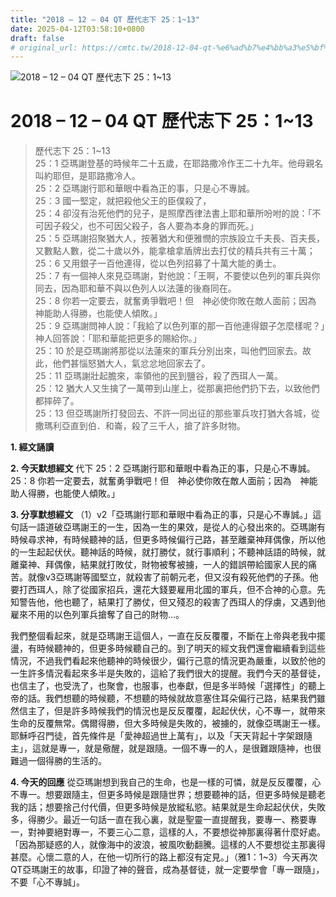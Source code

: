 ```yaml
---
title: "2018 – 12 – 04 QT 歷代志下 25：1~13"
date: 2025-04-12T03:58:10+0800
draft: false
# original_url: https://cmtc.tw/2018-12-04-qt-%e6%ad%b7%e4%bb%a3%e5%bf%97%e4%b8%8b-25%ef%bc%9a113
---
```


![2018 – 12 – 04 QT 歷代志下 25：1\~13](/images/qt.jpg   "2018 – 12 – 04 QT 歷代志下 25：1\~13")

# 2018 – 12 – 04 QT 歷代志下 25：1\~13

> 歷代志下 25：1\~13  
> 25：1 亞瑪謝登基的時候年二十五歲，在耶路撒冷作王二十九年。他母親名叫約耶但，是耶路撒冷人。  
> 25：2 亞瑪謝行耶和華眼中看為正的事，只是心不專誠。  
> 25：3 國一堅定，就把殺他父王的臣僕殺了，  
> 25：4 卻沒有治死他們的兒子，是照摩西律法書上耶和華所吩咐的說：「不可因子殺父，也不可因父殺子，各人要為本身的罪而死。」  
> 25：5 亞瑪謝招聚猶大人，按著猶大和便雅憫的宗族設立千夫長、百夫長，又數點人數，從二十歲以外，能拿槍拿盾牌出去打仗的精兵共有三十萬；  
> 25：6 又用銀子一百他連得，從以色列招募了十萬大能的勇士。  
> 25：7 有一個神人來見亞瑪謝，對他說：「王啊，不要使以色列的軍兵與你同去，因為耶和華不與以色列人以法蓮的後裔同在。  
> 25：8 你若一定要去，就奮勇爭戰吧！但　神必使你敗在敵人面前；因為　神能助人得勝，也能使人傾敗。」  
> 25：9 亞瑪謝問神人說：「我給了以色列軍的那一百他連得銀子怎麼樣呢？」神人回答說：「耶和華能把更多的賜給你。」  
> 25：10 於是亞瑪謝將那從以法蓮來的軍兵分別出來，叫他們回家去。故此，他們甚惱怒猶大人，氣忿忿地回家去了。  
> 25：11 亞瑪謝壯起膽來，率領他的民到鹽谷，殺了西珥人一萬。  
> 25：12 猶大人又生擒了一萬帶到山崖上，從那裏把他們扔下去，以致他們都摔碎了。  
> 25：13 但亞瑪謝所打發回去、不許一同出征的那些軍兵攻打猶大各城，從撒瑪利亞直到伯．和崙，殺了三千人，搶了許多財物。

**1. 經文誦讀**

**2.  今天默想經文**
代下 25：2 亞瑪謝行耶和華眼中看為正的事，只是心不專誠。  
25：8 你若一定要去，就奮勇爭戰吧！但　神必使你敗在敵人面前；因為　神能助人得勝，也能使人傾敗。」

**3. 分享默想經文**
（1）v2「亞瑪謝行耶和華眼中看為正的事，只是心不專誠。」這句話一語道破亞瑪謝王的一生，因為一生的果效，是從人的心發出來的。亞瑪謝有時候尋求神，有時候聽神的話，但更多時候偏行己路，甚至離棄神拜偶像，所以他的一生起起伏伏。聽神話的時候，就打勝仗，就行事順利；不聽神話語的時候，就離棄神、拜偶像，結果就打敗仗，財物被奪被擄，一人的錯誤帶給國家人民的痛苦。就像v3亞瑪謝等國堅立，就殺害了前朝元老，但又沒有殺死他們的子孫。他要打西珥人，除了從國家招兵，還花大錢要雇用北國的軍兵，但不合神的心意。先知警告他，他也聽了，結果打了勝仗，但又殘忍的殺害了西珥人的俘虜，又遇到他雇來不用的以色列軍兵搶奪了自己的財物…。

我們整個看起來，就是亞瑪謝王這個人，一直在反反覆覆，不斷在上帝與老我中擺盪，有時候聽神的，但更多時候聽自己的。到了明天的經文我們還會繼續看到這些情況，不過我們看起來他聽神的時候很少，偏行己意的情況更為嚴重，以致於他的一生許多情況看起來多半是失敗的，這給了我們很大的提醒。我們今天的基督徒，也信主了，也受洗了，也聚會，也服事，也奉獻，但是多半時候「選擇性」的聽上帝的話。我們想聽的時候聽，不想聽的時候就故意塞住耳朵偏行己路，結果我們雖然信主了，但是許多時候我們的情況也是反反覆覆，起起伏伏，心不專一，就帶來生命的反覆無常。偶爾得勝，但大多時候是失敗的，被擄的，就像亞瑪謝王一樣。耶穌呼召門徒，首先條件是「愛神超過世上萬有」，以及「天天背起十字架跟隨主」，這就是專一，就是儆醒，就是跟隨。一個不專一的人，是很難跟隨神，也很難過一個得勝的生活的。

**4. 今天的回應**
從亞瑪謝想到我自己的生命，也是一樣的可憐，就是反反覆覆，心不專一。想要跟隨主，但更多時候是跟隨世界；想要聽神的話，但更多時候是聽老我的話；想要捨己付代價，但更多時候是放縱私慾。結果就是生命起起伏伏，失敗多，得勝少。最近一句話一直在我心裏，就是聖靈一直提醒我，要專一、務要專一，對神要絕對專一，不要三心二意，這樣的人，不要想從神那裏得著什麼好處。「因為那疑惑的人，就像海中的波浪，被風吹動翻騰。這樣的人不要想從主那裏得甚麼。心懷二意的人，在他一切所行的路上都沒有定見。」（雅1：1\~3）今天再次QT亞瑪謝王的故事，印證了神的聲音，成為基督徒，就一定要學會「專一跟隨」，不要「心不專誠」。
